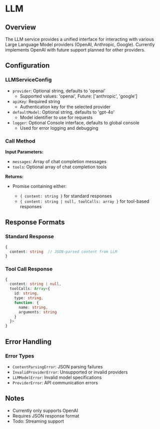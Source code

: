 # LLM

## Overview
The LLM service provides a unified interface for interacting with various Large Language Model providers (OpenAI, Anthropic, Google). Currently implements OpenAI with future support planned for other providers.

## Configuration
### LLMServiceConfig
- `provider`: Optional string, defaults to 'openai'
  - Supported values: 'openai', Future: ['anthropic', 'google']
- `apiKey`: Required string
  - Authentication key for the selected provider
- `defaultModel`: Optional string, defaults to 'gpt-4o'
  - Model identifier to use for requests
- `logger`: Optional Console interface, defaults to global console
  - Used for error logging and debugging

### Call Method
**Input Parameters:**
- `messages`: Array of chat completion messages
- `tools`: Optional array of chat completion tools

**Returns:**
- Promise<LLMResult> containing either:
  - `{ content: string }` for standard responses
  - `{ content: string | null, toolCalls: array }` for tool-based responses

## Response Formats
### Standard Response
```typescript
{
  content: string  // JSON-parsed content from LLM
}
```

### Tool Call Response
```typescript
{
  content: string | null,
  toolCalls: Array<{
    id: string,
    type: string,
    function: {
      name: string,
      arguments: string
    }
  }>
}
```

## Error Handling
### Error Types
- `ContentParsingError`: JSON parsing failures
- `InvalidProviderError`: Unsupported or invalid providers
- `LLMModelError`: Invalid model specifications
- `ProviderError`: API communication errors


## Notes
- Currently only supports OpenAI
- Requires JSON response format
- Todo: Streaming support
